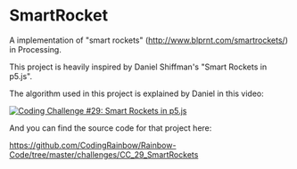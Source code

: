 # SmartRocket

A implementation of "smart rockets" (http://www.blprnt.com/smartrockets/) in Processing.

This project is heavily inspired by Daniel Shiffman's "Smart Rockets in p5.js".

The algorithm used in this project is explained by Daniel in this video:

[![Coding Challenge #29: Smart Rockets in p5.js](http://img.youtube.com/vi/bGz7mv2vD6g/0.jpg)](https://www.youtube.com/watch?v=bGz7mv2vD6g)

And you can find the source code for that project here:

https://github.com/CodingRainbow/Rainbow-Code/tree/master/challenges/CC_29_SmartRockets